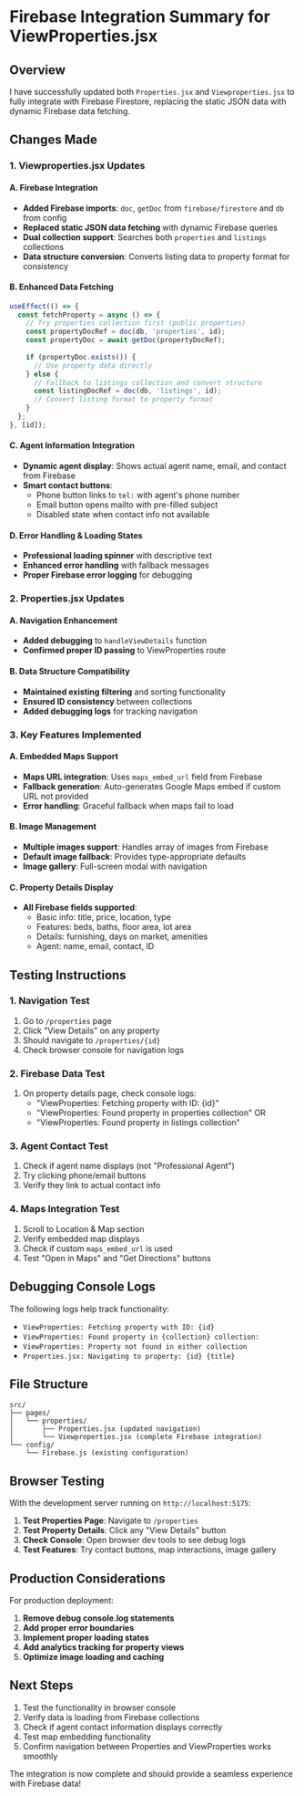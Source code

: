 # Firebase Integration Summary for ViewProperties.jsx

## Overview
I have successfully updated both `Properties.jsx` and `Viewproperties.jsx` to fully integrate with Firebase Firestore, replacing the static JSON data with dynamic Firebase data fetching.

## Changes Made

### 1. Viewproperties.jsx Updates

#### A. Firebase Integration
- **Added Firebase imports**: `doc`, `getDoc` from `firebase/firestore` and `db` from config
- **Replaced static JSON data fetching** with dynamic Firebase queries
- **Dual collection support**: Searches both `properties` and `listings` collections
- **Data structure conversion**: Converts listing data to property format for consistency

#### B. Enhanced Data Fetching
```javascript
useEffect(() => {
  const fetchProperty = async () => {
    // Try properties collection first (public properties)
    const propertyDocRef = doc(db, 'properties', id);
    const propertyDoc = await getDoc(propertyDocRef);
    
    if (propertyDoc.exists()) {
      // Use property data directly
    } else {
      // Fallback to listings collection and convert structure
      const listingDocRef = doc(db, 'listings', id);
      // Convert listing format to property format
    }
  };
}, [id]);
```

#### C. Agent Information Integration
- **Dynamic agent display**: Shows actual agent name, email, and contact from Firebase
- **Smart contact buttons**: 
  - Phone button links to `tel:` with agent's phone number
  - Email button opens mailto with pre-filled subject
  - Disabled state when contact info not available

#### D. Error Handling & Loading States
- **Professional loading spinner** with descriptive text
- **Enhanced error handling** with fallback messages
- **Proper Firebase error logging** for debugging

### 2. Properties.jsx Updates

#### A. Navigation Enhancement
- **Added debugging** to `handleViewDetails` function
- **Confirmed proper ID passing** to ViewProperties route

#### B. Data Structure Compatibility
- **Maintained existing filtering** and sorting functionality
- **Ensured ID consistency** between collections
- **Added debugging logs** for tracking navigation

### 3. Key Features Implemented

#### A. Embedded Maps Support
- **Maps URL integration**: Uses `maps_embed_url` field from Firebase
- **Fallback generation**: Auto-generates Google Maps embed if custom URL not provided
- **Error handling**: Graceful fallback when maps fail to load

#### B. Image Management
- **Multiple images support**: Handles array of images from Firebase
- **Default image fallback**: Provides type-appropriate defaults
- **Image gallery**: Full-screen modal with navigation

#### C. Property Details Display
- **All Firebase fields supported**:
  - Basic info: title, price, location, type
  - Features: beds, baths, floor area, lot area
  - Details: furnishing, days on market, amenities
  - Agent: name, email, contact, ID

## Testing Instructions

### 1. Navigation Test
1. Go to `/properties` page
2. Click "View Details" on any property
3. Should navigate to `/properties/{id}` 
4. Check browser console for navigation logs

### 2. Firebase Data Test
1. On property details page, check console logs:
   - "ViewProperties: Fetching property with ID: {id}"
   - "ViewProperties: Found property in properties collection" OR
   - "ViewProperties: Found property in listings collection"

### 3. Agent Contact Test
1. Check if agent name displays (not "Professional Agent")
2. Try clicking phone/email buttons
3. Verify they link to actual contact info

### 4. Maps Integration Test
1. Scroll to Location & Map section
2. Verify embedded map displays
3. Check if custom `maps_embed_url` is used
4. Test "Open in Maps" and "Get Directions" buttons

## Debugging Console Logs

The following logs help track functionality:
- `ViewProperties: Fetching property with ID: {id}`
- `ViewProperties: Found property in {collection} collection:`
- `ViewProperties: Property not found in either collection`
- `Properties.jsx: Navigating to property: {id} {title}`

## File Structure
```
src/
├── pages/
│   └── properties/
│       ├── Properties.jsx (updated navigation)
│       └── Viewproperties.jsx (complete Firebase integration)
└── config/
    └── Firebase.js (existing configuration)
```

## Browser Testing

With the development server running on `http://localhost:5175`:

1. **Test Properties Page**: Navigate to `/properties`
2. **Test Property Details**: Click any "View Details" button
3. **Check Console**: Open browser dev tools to see debug logs
4. **Test Features**: Try contact buttons, map interactions, image gallery

## Production Considerations

For production deployment:
1. **Remove debug console.log statements**
2. **Add proper error boundaries**
3. **Implement proper loading states**
4. **Add analytics tracking for property views**
5. **Optimize image loading and caching**

## Next Steps

1. Test the functionality in browser console
2. Verify data is loading from Firebase collections
3. Check if agent contact information displays correctly
4. Test map embedding functionality
5. Confirm navigation between Properties and ViewProperties works smoothly

The integration is now complete and should provide a seamless experience with Firebase data!
